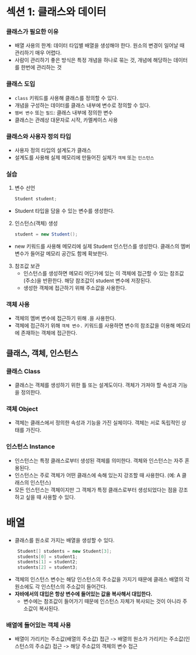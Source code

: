 # 섹션 1: 클래스와 데이터
### 클래스가 필요한 이유
- 배열 사용의 한계: 데이터 타입별 배열을 생성해야 한다. 원소의 변경이 일어날 때 관리하기 매우 어렵다. 
- 사람이 관리하기 좋은 방식은 특정 개념을 하나로 묶는 것, 개념에 해당하는 데이터를 한번에 관리하는 것

### 클래스 도입
- `class` 키워드를 사용해 클래스를 정의할 수 있다. 
- 개념을 구성하는 데이터를 클래스 내부에 변수로 정의할 수 있다. 
- `멤버 변수` 또는 `필드`: 클래스 내부에 정의한 변수
- 클래스는 관례상 대문자로 시작, 카멜케이스 사용

### 클래스와 사용자 정의 타입
- 사용자 정의 타입의 설계도가 클래스
- 설계도를 사용해 실제 메모리에 만들어진 실체가 `객체` 또는 `인스턴스`

### 실습
1. 변수 선언
    ```java
    Student student;
    ```
  - Student 타입을 담을 수 있는 변수를 생성한다. 
2. 인스턴스(객체) 생성
    ```java
    student = new Student();
    ```
  - new 키워드를 사용해 메모리에 실제 Student 인스턴스를 생성한다. 클래스의 멤버 변수가 들어갈 메모리 공간도 함께 확보한다. 
3. 참조값 보관
   - 인스턴스를 생성하면 메모리 어딘가에 있는 이 객체에 접근할 수 있는 참조값(주소)을 반환한다. 해당 참조값이 student 변수에 저장된다. 
   - 생성한 객체에 접근하기 위해 주소값을 사용한다.

### 객체 사용
- 객체의 멤버 변수에 접근하기 위해 .을 사용한다. 
- 객체에 접근하기 위해 `객체 변수.` 키워드를 사용하면 변수의 참조값을 이용해 메모리에 존재하는 객체에 접근한다.

## 클래스, 객체, 인스턴스
### 클래스 Class
- 클래스는 객체를 생성하기 위한 틀 또는 설계도이다. 객체가 가져야 할 속성과 기능을 정의한다.

### 객체 Object
- 객체는 클래스에서 정의한 속성과 기능을 가진 실체이다. 객체는 서로 독립적인 상태를 가진다. 

### 인스턴스 Instance
- 인스턴스는 특정 클래스로부터 생성된 객체를 의미한다. 객체와 인스턴스는 자주 혼용된다. 
- 인스턴스는 주로 객체가 어떤 클래스에 속해 있는지 강조할 때 사용한다. (예: A 클래스의 인스턴스)
- 모든 인스턴스는 객체이지만 그 객체가 특정 클래스로부터 생성되었다는 점을 강조하고 싶을 때 사용할 수 있다. 

# 배열
- 클래스를 원소로 가지는 배열을 생성할 수 있다.
   ```java
    Student[] students = new Student[3];
    students[0] = student1;
    students[1] = student2;
    students[2] = student3;
   ```
- 객체의 인스턴스 변수는 해당 인스턴스의 주소값을 가지기 때문에 클래스 배열의 각 원소에도 각 인스턴스의 주소값이 들어간다. 
- **자바에서의 대입은 항상 변수에 들어있는 값을 복사해서 대입한다.**
  - 변수에는 참조값이 들어가기 때문에 인스턴스 자체가 복사되는 것이 아니라 주소값이 복사된다. 

### 배열에 들어있는 객체 사용
- 배열이 가리키는 주소값(배열의 주소값) 접근 -> 배열의 원소가 가리키는 주소값(인스턴스의 주소값) 접근 -> 해당 주소값의 객체의 변수 접근
